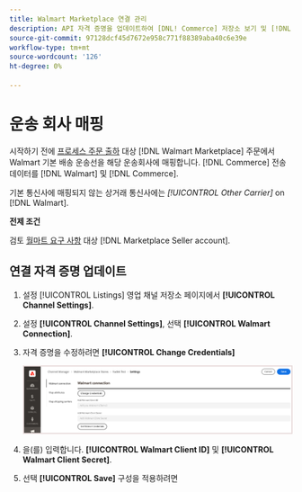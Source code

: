 ```yaml
---
title: Walmart Marketplace 연결 관리
description: API 자격 증명을 업데이트하여 [DNL! Commerce] 저장소 보기 및 [!DNL Walmart Marketplace]. 상거래 제품 목록을 연결하고 상거래 제품 목록과 월마트 간에 재고, 가격, 주문 및 배송 데이터를 동기화하려면 연결이 필요합니다.
source-git-commit: 97128dcf45d7672e958c771f88389aba40c6e39e
workflow-type: tm+mt
source-wordcount: '126'
ht-degree: 0%

---
```



# 운송 회사 매핑

시작하기 전에 [프로세스 주문 출하](process-orders.md#ship-an-order) 대상 [!DNL Walmart Marketplace] 주문에서 Walmart 기본 배송 운송선을 해당 운송회사에 매핑합니다. [!DNL Commerce] 전송 데이터를 [!DNL Walmart] 및 [!DNL Commerce].

기본 통신사에 매핑되지 않는 상거래 통신사에는 *[!UICONTROL Other Carrier]* on [!DNL Walmart].

**전제 조건**

검토 [월마트 요구 사항](walmart-requirements.md) 대상 [!DNL Marketplace Seller account].

## 연결 자격 증명 업데이트

1. 설정 [!UICONTROL Listings] 영업 채널 저장소 페이지에서 **[!UICONTROL Channel Settings]**.

1. 설정 **[!UICONTROL Channel Settings]**, 선택 **[!UICONTROL Walmart Connection]**.

1. 자격 증명을 수정하려면 **[!UICONTROL Change Credentials]**

   ![연결을 승인하도록 Walmart API 자격 증명을 업데이트합니다](assets/update-connection-credentials.png)

1. 을(를) 입력합니다. **[!UICONTROL Walmart Client ID]** 및 **[!UICONTROL Walmart Client Secret]**.

1. 선택 **[!UICONTROL Save]** 구성을 적용하려면
